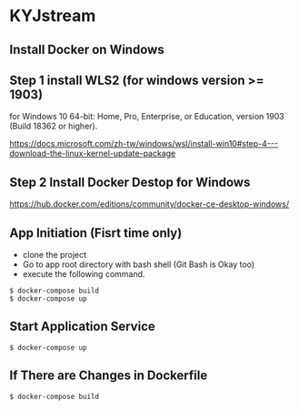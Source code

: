 # KYJstream

## Install Docker on Windows

## Step 1 install WLS2 (for windows version >= 1903)
for Windows 10 64-bit: Home, Pro, Enterprise, or Education, 
version 1903 (Build 18362 or higher).

https://docs.microsoft.com/zh-tw/windows/wsl/install-win10#step-4---download-the-linux-kernel-update-package

## Step 2 Install Docker Destop for Windows
https://hub.docker.com/editions/community/docker-ce-desktop-windows/

## App Initiation (Fisrt time only)
- clone the project
- Go to app root directory with bash shell (Git Bash is Okay too)
- execute the following command.
```
$ docker-compose build
$ docker-compose up
```

## Start Application Service
```
$ docker-compose up
```

## If There are Changes in Dockerfile
```
$ docker-compose build
```



